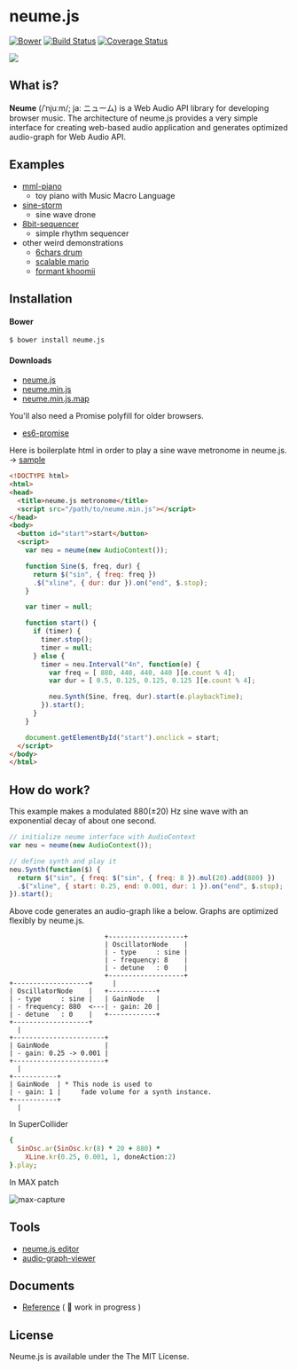 # neume.js
[![Bower](https://img.shields.io/bower/v/neume.js.svg?style=flat)](https://github.com/mohayonao/neume.js)
[![Build Status](http://img.shields.io/travis/mohayonao/neume.js.svg?style=flat)](https://travis-ci.org/mohayonao/neume.js)
[![Coverage Status](http://img.shields.io/coveralls/mohayonao/neume.js.svg?style=flat)](https://coveralls.io/r/mohayonao/neume.js?branch=master)

![](http://upload.wikimedia.org/wikipedia/commons/a/ab/Gregorian_chant.gif)

## What is?
**Neume** (/ˈnjuːm/; ja: ニューム) is a Web Audio API library for developing browser music. The architecture of neume.js provides a very simple interface for creating web-based audio application and generates optimized audio-graph for Web Audio API.

## Examples

  - [mml-piano](http://mohayonao.github.io/neume.js/examples/mml-piano.html)
    - toy piano with Music Macro Language
  - [sine-storm](http://mohayonao.github.io/neume.js/examples/sine-storm.html)
    - sine wave drone
  - [8bit-sequencer](http://mohayonao.github.io/neume.js/examples/8bit-sequencer.html)
    - simple rhythm sequencer
  - other weird demonstrations
    - [6chars drum](http://the.mohayonao.com/6chars/)
    - [scalable mario](http://the.mohayonao.com/scalable-mario/)
    - [formant khoomii](http://the.mohayonao.com/khoomii/)

## Installation

#### Bower

```sh
$ bower install neume.js
```

#### Downloads

  - [neume.js](https://raw.githubusercontent.com/mohayonao/neume.js/master/build/neume.js)
  - [neume.min.js](https://raw.githubusercontent.com/mohayonao/neume.js/master/build/neume.min.js)
  - [neume.min.js.map](https://raw.githubusercontent.com/mohayonao/neume.js/master/build/neume.min.js.map)

You'll also need a Promise polyfill for older browsers.

  - [es6-promise](https://github.com/jakearchibald/es6-promise)

Here is boilerplate html in order to play a sine wave metronome in neume.js. →  [sample](http://mohayonao.github.io/neume.js/examples/metronome.html)

```html
<!DOCTYPE html>
<html>
<head>
  <title>neume.js metronome</title>
  <script src="/path/to/neume.min.js"></script>
</head>
<body>
  <button id="start">start</button>
  <script>
    var neu = neume(new AudioContext());

    function Sine($, freq, dur) {
      return $("sin", { freq: freq })
      .$("xline", { dur: dur }).on("end", $.stop);
    }

    var timer = null;

    function start() {
      if (timer) {
        timer.stop();
        timer = null;
      } else {
        timer = neu.Interval("4n", function(e) {
          var freq = [ 880, 440, 440, 440 ][e.count % 4];
          var dur = [ 0.5, 0.125, 0.125, 0.125 ][e.count % 4];

          neu.Synth(Sine, freq, dur).start(e.playbackTime);
        }).start();
      }
    }

    document.getElementById("start").onclick = start;
  </script>
</body>
</html>
```

## How do work?

This example makes a modulated 880(±20) Hz sine wave with an exponential decay of about one second.

```javascript
// initialize neume interface with AudioContext
var neu = neume(new AudioContext());

// define synth and play it
neu.Synth(function($) {
  return $("sin", { freq: $("sin", { freq: 8 }).mul(20).add(880) })
  .$("xline", { start: 0.25, end: 0.001, dur: 1 }).on("end", $.stop);
}).start();
```

Above code generates an audio-graph like a below. Graphs are optimized flexibly by neume.js.

```
                        +-------------------+
                        | OscillatorNode    |
                        | - type     : sine |
                        | - frequency: 8    |
                        | - detune   : 0    |
                        +-------------------+
+-------------------+     |
| OscillatorNode    |   +------------+
| - type     : sine |   | GainNode   |
| - frequency: 880  <---| - gain: 20 |
| - detune   : 0    |   +------------+
+-------------------+
  |
+-----------------------+
| GainNode              |
| - gain: 0.25 -> 0.001 |
+-----------------------+
  |
+-----------+
| GainNode  | * This node is used to
| - gain: 1 |     fade volume for a synth instance.
+-----------+
  |
```

In SuperCollider

```ruby
{
  SinOsc.ar(SinOsc.kr(8) * 20 + 880) *
    XLine.kr(0.25, 0.001, 1, doneAction:2)
}.play;
```

In MAX patch

![max-capture](http://otononaru.appspot.com/cdn/neume/capture-max.png)

## Tools

  - [neume.js editor](http://mohayonao.github.io/neume.js/examples/editor/)
  - [audio-graph-viewer](http://mohayonao.github.io/neume.js/examples/audio-graph-viewer/)

## Documents

  - [Reference](https://github.com/mohayonao/neume.js/wiki) ( :construction_worker: work in progress )

## License

Neume.js is available under the The MIT License.
